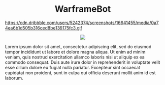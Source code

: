 <div id="header" align="center">
  <h1>WarframeBot</h1>
</div>

https://cdn.dribbble.com/users/5242374/screenshots/16641455/media/0a74ea6b1d505b316ced8be139175fc3.gif

<div id="header" align="center">
  <img src="https://cdn.dribbble.com/users/5242374/screenshots/16641455/media/0a74ea6b1d505b316ced8be139175fc3.gif">
</div>

<p>Lorem ipsum dolor sit amet, consectetur adipiscing elit, sed do eiusmod tempor incididunt ut labore et dolore magna aliqua. Ut enim ad minim veniam, quis nostrud exercitation ullamco laboris nisi ut aliquip ex ea commodo consequat. Duis aute irure dolor in reprehenderit in voluptate velit esse cillum dolore eu fugiat nulla pariatur. Excepteur sint occaecat cupidatat non proident, sunt in culpa qui officia deserunt mollit anim id est laborum.</p>
